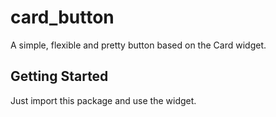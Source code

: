 # card_button

A simple, flexible and pretty button based on the Card widget.

## Getting Started

Just import this package and use the widget.
